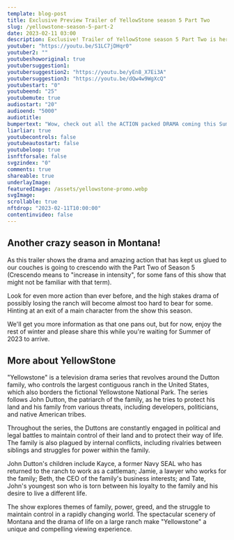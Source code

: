 ```yaml
---
template: blog-post
title: Exclusive Preview Trailer of YellowStone season 5 Part Two
slug: /yellowstone-season-5-part-2
date: 2023-02-11 03:00
description: Exclusive! Trailer of YellowStone season 5 Part Two is here! There's more drama and action than any season before.
youtuber: "https://youtu.be/S1LC7jDHqr0"
youtuber2: ""
youtubeshoworiginal: true
youtubersuggestion1: 
youtubersuggestion2: "https://youtu.be/yEn8_X7Ei3A"
youtubersuggestion3: "https://youtu.be/dQw4w9WgXcQ"
youtubestart: "0"
youtubeend: "25"
youtubemute: true
audiostart: "20"
audioend: "5000"
audiotitle: 
bumpertext: "Wow, check out all the ACTION packed DRAMA coming this Summer!"
liarliar: true
youtubecontrols: false
youtubeautostart: false
youtubeloop: true
isnftforsale: false
svgzindex: "0"
comments: true
shareable: true
underlayImage: 
featuredImage: /assets/yellowstone-promo.webp
svgImage: 
scrollable: true
nftdrop: "2023-02-11T10:00:00"
contentinvideo: false
---
```

<!-- <div class="contentinside lake1" style=""> -->
<!-- <img class="" src="/assets/lakemouth.webp" width="100%" style=" z-index:-1; opacity:0;
animation: kariFilter 6s ease-in-out;
animation-delay: 4s;
animation-iteration-count:infinite;
" /> -->


<!-- <div class="bubble bubble-bottom-left" style="position:absolute; width:; top:30%; left:20vw; display:flex; justify-content:center;backdrop-filter: blur(6px);
animation: bubbleBop 9s ease-in;
animation-delay: 6s;
animation-direction: forwards;
animation-iteration-count:1;
opacity:0;
"><span style="font-size:120%; font-weight:bold;"><span style="font-size:160%; font-weight:bold;"></span></div>


<div class="bubble bubble-bottom-right" style="position:absolute; width:50vw; top:50%; right:20vw; display:block; justify-content:center; font-size:110%;backdrop-filter: blur(6px);
animation: bubbleBop1 10s ease-in;
animation-delay:8s;
animation-direction: forwards;
animation-iteration-count:1;
opacity:0;
"><span style="font-weight:bold;"></span></div>
</div> -->


<div class="contentbody" style="text-align:left !important; margin-top:0;">

## Another crazy season in Montana!

As this trailer shows the drama and amazing action that has kept us glued to our couches is going to crescendo with the Part Two of Season 5 (Crescendo means to "increase in intensity", for some fans of this show that might not be familiar with that term).

Look for even more action than ever before, and the high stakes drama of possibly losing the ranch will become almost too hard to bear for some. Hinting at an exit of a main character from the show this season. 

We'll get you more information as that one pans out, but for now, enjoy the rest of winter and please share this while you're waiting for Summer of 2023 to arrive.


## More about YellowStone

"Yellowstone" is a television drama series that revolves around the Dutton family, who controls the largest contiguous ranch in the United States, which also borders the fictional Yellowstone National Park. The series follows John Dutton, the patriarch of the family, as he tries to protect his land and his family from various threats, including developers, politicians, and native American tribes.

Throughout the series, the Duttons are constantly engaged in political and legal battles to maintain control of their land and to protect their way of life. The family is also plagued by internal conflicts, including rivalries between siblings and struggles for power within the family.

John Dutton's children include Kayce, a former Navy SEAL who has returned to the ranch to work as a cattleman; Jamie, a lawyer who works for the family; Beth, the CEO of the family's business interests; and Tate, John's youngest son who is torn between his loyalty to the family and his desire to live a different life.

The show explores themes of family, power, greed, and the struggle to maintain control in a rapidly changing world. The spectacular scenery of Montana and the drama of life on a large ranch make "Yellowstone" a unique and compelling viewing experience.


</div>